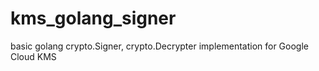 # kms_golang_signer
basic golang crypto.Signer, crypto.Decrypter implementation for Google Cloud KMS
